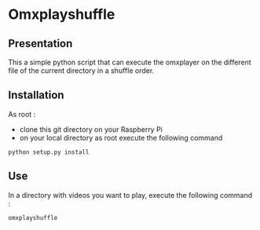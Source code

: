 # Omxplayshuffle

## Presentation

This a simple python script that can execute the omxplayer
on the different file of the current directory in a shuffle order.

## Installation
As root :
* clone this git directory on your Raspberry Pi
* on your local directory as root execute the following command

`python setup.py install`

## Use
In a directory with videos you want to play, execute the following command :

`omxplayshuffle`
